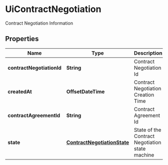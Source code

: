 

# UiContractNegotiation

Contract Negotiation Information

## Properties

| Name | Type | Description | Notes |
|------------ | ------------- | ------------- | -------------|
|**contractNegotiationId** | **String** | Contract Negotiation Id |  |
|**createdAt** | **OffsetDateTime** | Contract Negotiation Creation Time |  |
|**contractAgreementId** | **String** | Contract Agreement Id |  [optional] |
|**state** | [**ContractNegotiationState**](ContractNegotiationState.md) | State of the Contract Negotiation state machine |  |



